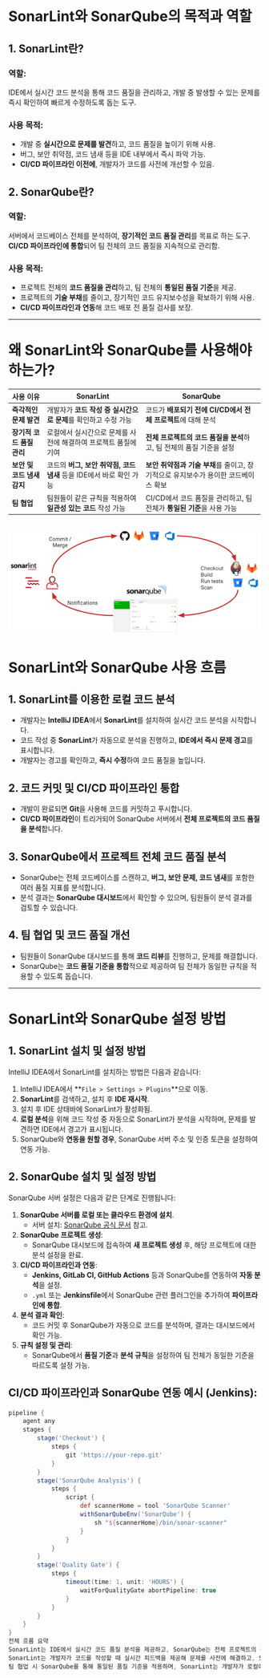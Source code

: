 # SonarLint와 SonarQube의 목적과 역할

## 1. SonarLint란?

### 역할:
IDE에서 실시간 코드 분석을 통해 코드 품질을 관리하고, 개발 중 발생할 수 있는 문제를 즉시 확인하여 빠르게 수정하도록 돕는 도구.

### 사용 목적:
- 개발 중 **실시간으로 문제를 발견**하고, 코드 품질을 높이기 위해 사용.
- 버그, 보안 취약점, 코드 냄새 등을 IDE 내부에서 즉시 파악 가능.
- **CI/CD 파이프라인 이전에**, 개발자가 코드를 사전에 개선할 수 있음.

## 2. SonarQube란?

### 역할:
서버에서 코드베이스 전체를 분석하여, **장기적인 코드 품질 관리**를 목표로 하는 도구. **CI/CD 파이프라인에 통합**되어 팀 전체의 코드 품질을 지속적으로 관리함.

### 사용 목적:
- 프로젝트 전체의 **코드 품질을 관리**하고, 팀 전체의 **통일된 품질 기준**을 제공.
- 프로젝트의 **기술 부채**를 줄이고, 장기적인 코드 유지보수성을 확보하기 위해 사용.
- **CI/CD 파이프라인과 연동**해 코드 배포 전 품질 검사를 보장.

---

# 왜 SonarLint와 SonarQube를 사용해야 하는가?

| **사용 이유**                | **SonarLint**                                           | **SonarQube**                                              |
|----------------------------|--------------------------------------------------------|------------------------------------------------------------|
| **즉각적인 문제 발견**        | 개발자가 **코드 작성 중 실시간으로 문제**를 확인하고 수정 가능  | 코드가 **배포되기 전에 CI/CD에서 전체 프로젝트**에 대해 분석 |
| **장기적 코드 품질 관리**      | 로컬에서 실시간으로 문제를 사전에 해결하여 프로젝트 품질에 기여    | **전체 프로젝트의 코드 품질을 분석**하고, 팀 전체의 품질 기준을 설정 |
| **보안 및 코드 냄새 감지**    | 코드의 **버그, 보안 취약점, 코드 냄새** 등을 IDE에서 바로 확인 가능 | **보안 취약점과 기술 부채**를 줄이고, 장기적으로 유지보수가 용이한 코드베이스 확보 |
| **팀 협업**                 | 팀원들이 같은 규칙을 적용하여 **일관성 있는 코드** 작성 가능      | CI/CD에서 코드 품질을 관리하고, 팀 전체가 **통일된 기준**을 사용 가능 |

![img.png](img.png)
---

# SonarLint와 SonarQube 사용 흐름

## 1. SonarLint를 이용한 로컬 코드 분석
- 개발자는 **IntelliJ IDEA**에서 **SonarLint**를 설치하여 실시간 코드 분석을 시작합니다.
- 코드 작성 중 **SonarLint**가 자동으로 분석을 진행하고, **IDE에서 즉시 문제 경고**를 표시합니다.
- 개발자는 경고를 확인하고, **즉시 수정**하여 코드 품질을 높입니다.

## 2. 코드 커밋 및 CI/CD 파이프라인 통합
- 개발이 완료되면 **Git**을 사용해 코드를 커밋하고 푸시합니다.
- **CI/CD 파이프라인**이 트리거되어 SonarQube 서버에서 **전체 프로젝트의 코드 품질을 분석**합니다.

## 3. SonarQube에서 프로젝트 전체 코드 품질 분석
- SonarQube는 전체 코드베이스를 스캔하고, **버그, 보안 문제, 코드 냄새**를 포함한 여러 품질 지표를 분석합니다.
- 분석 결과는 **SonarQube 대시보드**에서 확인할 수 있으며, 팀원들이 분석 결과를 검토할 수 있습니다.

## 4. 팀 협업 및 코드 품질 개선
- 팀원들이 SonarQube 대시보드를 통해 **코드 리뷰**를 진행하고, 문제를 해결합니다.
- SonarQube는 **코드 품질 기준을 통합**적으로 제공하여 팀 전체가 동일한 규칙을 적용할 수 있도록 돕습니다.

---

# SonarLint와 SonarQube 설정 방법

## 1. SonarLint 설치 및 설정 방법

IntelliJ IDEA에서 SonarLint를 설치하는 방법은 다음과 같습니다:

1. IntelliJ IDEA에서 **`File > Settings > Plugins`**으로 이동.
2. **SonarLint**를 검색하고, 설치 후 **IDE 재시작**.
3. 설치 후 IDE 상태바에 SonarLint가 활성화됨.
4. **로컬 분석**을 위해 코드 작성 중 자동으로 SonarLint가 분석을 시작하며, 문제를 발견하면 IDE에서 경고가 표시됩니다.
5. SonarQube와 **연동을 원할 경우**, SonarQube 서버 주소 및 인증 토큰을 설정하여 연동 가능.

## 2. SonarQube 설치 및 설정 방법

SonarQube 서버 설정은 다음과 같은 단계로 진행됩니다:

1. **SonarQube 서버를 로컬 또는 클라우드 환경에 설치**.
    - 서버 설치: [SonarQube 공식 문서](https://docs.sonarqube.org/latest/setup/get-started-2-minutes/) 참고.
2. **SonarQube 프로젝트 생성**:
    - SonarQube 대시보드에 접속하여 **새 프로젝트 생성** 후, 해당 프로젝트에 대한 분석 설정을 완료.
3. **CI/CD 파이프라인과 연동**:
    - **Jenkins, GitLab CI, GitHub Actions** 등과 SonarQube를 연동하여 **자동 분석**을 설정.
    - `.yml` 또는 **Jenkinsfile**에서 SonarQube 관련 플러그인을 추가하여 **파이프라인에 통합**.
4. **분석 결과 확인**:
    - 코드 커밋 후 SonarQube가 자동으로 코드를 분석하며, 결과는 대시보드에서 확인 가능.
5. **규칙 설정 및 관리**:
    - SonarQube에서 **품질 기준**과 **분석 규칙**을 설정하여 팀 전체가 동일한 기준을 따르도록 설정 가능.

## CI/CD 파이프라인과 SonarQube 연동 예시 (Jenkins):

```groovy
pipeline {
    agent any
    stages {
        stage('Checkout') {
            steps {
                git 'https://your-repo.git'
            }
        }
        stage('SonarQube Analysis') {
            steps {
                script {
                    def scannerHome = tool 'SonarQube Scanner'
                    withSonarQubeEnv('SonarQube') {
                        sh "${scannerHome}/bin/sonar-scanner"
                    }
                }
            }
        }
        stage('Quality Gate') {
            steps {
                timeout(time: 1, unit: 'HOURS') {
                    waitForQualityGate abortPipeline: true
                }
            }
        }
    }
}
전체 흐름 요약
SonarLint는 IDE에서 실시간 코드 품질 분석을 제공하고, SonarQube는 전체 프로젝트의 장기적인 품질 관리를 돕습니다.
SonarLint는 개발자가 코드를 작성할 때 실시간 피드백을 제공해 문제를 사전에 해결하고, SonarQube는 CI/CD 파이프라인과 연동되어 코드 배포 전에 품질 기준을 검증합니다.
팀 협업 시 SonarQube를 통해 통일된 품질 기준을 적용하며, SonarLint는 개발자가 로컬에서 품질을 미리 개선할 수 있도록 돕습니다.